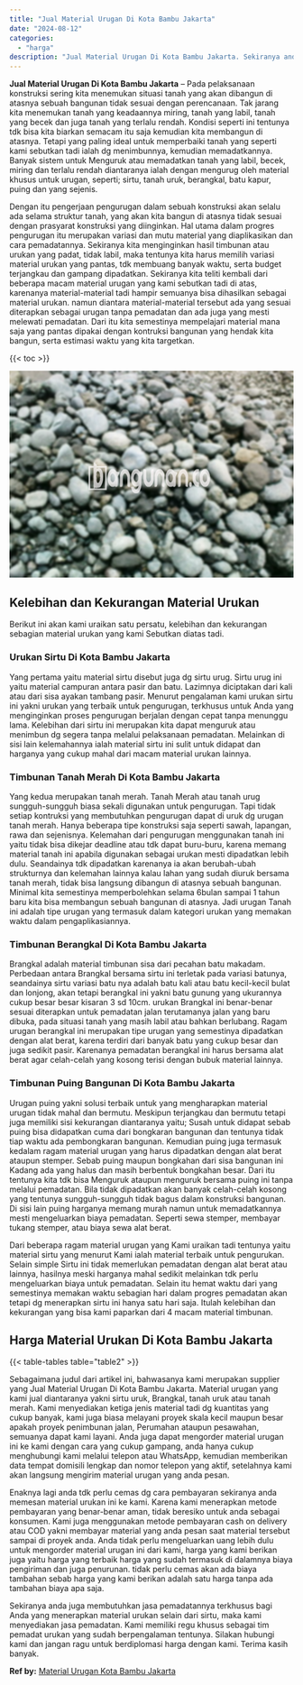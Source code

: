 ```yaml
---
title: "Jual Material Urugan Di Kota Bambu Jakarta"
date: "2024-08-12"
categories: 
  - "harga"
description: "Jual Material Urugan Di Kota Bambu Jakarta. Sekiranya anda juga membutuhkan jasa pemadatannya terkhusus bagi Anda yang menerapkan material urukan selain dari..."
---
```


**Jual Material Urugan Di Kota Bambu Jakarta** – Pada pelaksanaan konstruksi sering kita menemukan situasi tanah yang akan dibangun di atasnya sebuah bangunan tidak sesuai dengan perencanaan. Tak jarang kita menemukan tanah yang keadaannya miring, tanah yang labil, tanah yang becek dan juga tanah yang terlalu rendah. Kondisi seperti ini tentunya tdk bisa kita biarkan semacam itu saja kemudian kita membangun di atasnya. Tetapi yang paling ideal untuk memperbaiki tanah yang seperti kami sebutkan tadi ialah dg menimbunnya, kemudian memadatkannya. Banyak sistem untuk Menguruk atau memadatkan tanah yang labil, becek, miring dan terlalu rendah diantaranya ialah dengan mengurug oleh material khusus untuk urugan, seperti; sirtu, tanah uruk, berangkal, batu kapur, puing dan yang sejenis.

Dengan itu pengerjaan pengurugan dalam sebuah konstruksi akan selalu ada selama struktur tanah, yang akan kita bangun di atasnya tidak sesuai dengan prasyarat konstruksi yang diinginkan. Hal utama dalam progres pengurugan itu merupakan variasi dan mutu material yang diaplikasikan dan cara pemadatannya. Sekiranya kita menginginkan hasil timbunan atau urukan yang padat, tidak labil, maka tentunya kita harus memilih variasi material urukan yang pantas, tdk membuang banyak waktu, serta budget terjangkau dan gampang dipadatkan. Sekiranya kita teliti kembali dari beberapa macam material urugan yang kami sebutkan tadi di atas, karenanya material-material tadi hampir semuanya bisa dihasilkan sebagai material urukan. namun diantara material-material tersebut ada yang sesuai diterapkan sebagai urugan tanpa pemadatan dan ada juga yang mesti melewati pemadatan. Dari itu kita semestinya mempelajari material mana saja yang pantas dipakai dengan kontruksi bangunan yang hendak kita bangun, serta estimasi waktu yang kita targetkan.

{{< toc >}}

![Jual Material Urugan Di Kota Bambu Jakarta](/images/jual-urugan-43.png)

## Kelebihan dan Kekurangan Material Urukan

Berikut ini akan kami uraikan satu persatu, kelebihan dan kekurangan sebagian material urukan yang kami Sebutkan diatas tadi.

### Urukan Sirtu Di Kota Bambu Jakarta

Yang pertama yaitu material sirtu disebut juga dg sirtu urug. Sirtu urug ini yaitu material campuran antara pasir dan batu. Lazimnya diciptakan dari kali atau dari sisa ayakan tambang pasir. Menurut pengalaman kami urukan sirtu ini yakni urukan yang terbaik untuk pengurugan, terkhusus untuk Anda yang menginginkan proses pengurugan berjalan dengan cepat tanpa menunggu lama. Kelebihan dari sirtu ini merupakan kita dapat menguruk atau menimbun dg segera tanpa melalui pelaksanaan pemadatan. Melainkan di sisi lain kelemahannya ialah material sirtu ini sulit untuk didapat dan harganya yang cukup mahal dari macam material urukan lainnya.

### Timbunan Tanah Merah Di Kota Bambu Jakarta

Yang kedua merupakan tanah merah. Tanah Merah atau tanah urug sungguh-sungguh biasa sekali digunakan untuk pengurugan. Tapi tidak setiap kontruksi yang membutuhkan pengurugan dapat di uruk dg urugan tanah merah. Hanya beberapa tipe konstruksi saja seperti sawah, lapangan, rawa dan sejenisnya. Kelemahan dari pengurugan menggunakan tanah ini yaitu tidak bisa dikejar deadline atau tdk dapat buru-buru, karena memang material tanah ini apabila digunakan sebagai urukan mesti dipadatkan lebih dulu. Seandainya tdk dipadatkan karenanya ia akan berubah-ubah strukturnya dan kelemahan lainnya kalau lahan yang sudah diuruk bersama tanah merah, tidak bisa langsung dibangun di atasnya sebuah bangunan. Minimal kita semestinya memperbolehkan selama 6bulan sampai 1 tahun baru kita bisa membangun sebuah bangunan di atasnya. Jadi urugan Tanah ini adalah tipe urugan yang termasuk dalam kategori urukan yang memakan waktu dalam pengaplikasiannya.

### Timbunan Berangkal Di Kota Bambu Jakarta

Brangkal adalah material timbunan sisa dari pecahan batu makadam. Perbedaan antara Brangkal bersama sirtu ini terletak pada variasi batunya, seandainya sirtu variasi batu nya adalah batu kali atau batu kecil-kecil bulat dan lonjong, akan tetapi berangkal ini yakni batu gunung yang ukurannya cukup besar besar kisaran 3 sd 10cm. urukan Brangkal ini benar-benar sesuai diterapkan untuk pemadatan jalan terutamanya jalan yang baru dibuka, pada situasi tanah yang masih labil atau bahkan berlubang. Ragam urugan berangkal ini merupakan tipe urugan yang semestinya dipadatkan dengan alat berat, karena terdiri dari banyak batu yang cukup besar dan juga sedikit pasir. Karenanya pemadatan berangkal ini harus bersama alat berat agar celah-celah yang kosong terisi dengan bubuk material lainnya.

### Timbunan Puing Bangunan Di Kota Bambu Jakarta

Urugan puing yakni solusi terbaik untuk yang mengharapkan material urugan tidak mahal dan bermutu. Meskipun terjangkau dan bermutu tetapi juga memiliki sisi kekurangan diantaranya yaitu; Susah untuk didapat sebab puing bisa didapatkan cuma dari bongkaran bangunan dan tentunya tidak tiap waktu ada pembongkaran bangunan. Kemudian puing juga termasuk kedalam ragam material urugan yang harus dipadatkan dengan alat berat ataupun stemper. Sebab puing maupun bongkahan dari sisa bangunan ini Kadang ada yang halus dan masih berbentuk bongkahan besar. Dari itu tentunya kita tdk bisa Menguruk ataupun menguruk bersama puing ini tanpa melalui pemadatan. Bila tidak dipadatkan akan banyak celah-celah kosong yang tentunya sungguh-sungguh tidak bagus dalam konstruksi bangunan. Di sisi lain puing harganya memang murah namun untuk memadatkannya mesti mengeluarkan biaya pemadatan. Seperti sewa stemper, membayar tukang stemper, atau biaya sewa alat berat.

Dari beberapa ragam material urugan yang Kami uraikan tadi tentunya yaitu material sirtu yang menurut Kami ialah material terbaik untuk pengurukan. Selain simple Sirtu ini tidak memerlukan pemadatan dengan alat berat atau lainnya, hasilnya meski harganya mahal sedikit melainkan tdk perlu mengeluarkan biaya untuk pemadatan. Selain itu hemat waktu dari yang semestinya memakan waktu sebagian hari dalam progres pemadatan akan tetapi dg menerapkan sirtu ini hanya satu hari saja. Itulah kelebihan dan kekurangan yang bisa kami paparkan dari 4 macam material timbunan.

## Harga Material Urukan Di Kota Bambu Jakarta

{{< table-tables table="table2" >}}

Sebagaimana judul dari artikel ini, bahwasanya kami merupakan supplier yang Jual Material Urugan Di Kota Bambu Jakarta. Material urugan yang kami jual diantaranya yakni sirtu uruk, Brangkal, tanah uruk atau tanah merah. Kami menyediakan ketiga jenis material tadi dg kuantitas yang cukup banyak, kami juga biasa melayani proyek skala kecil maupun besar apakah proyek penimbunan jalan, Perumahan ataupun pesawahan, semuanya dapat kami layani. Anda juga dapat mengorder material urugan ini ke kami dengan cara yang cukup gampang, anda hanya cukup menghubungi kami melalui telepon atau WhatsApp, kemudian memberikan data tempat domisili lengkap dan nomor telepon yang aktif, setelahnya kami akan langsung mengirim material urugan yang anda pesan.

Enaknya lagi anda tdk perlu cemas dg cara pembayaran sekiranya anda memesan material urukan ini ke kami. Karena kami menerapkan metode pembayaran yang benar-benar aman, tidak beresiko untuk anda sebagai konsumen. Kami juga menggunakan metode pembayaran cash on delivery atau COD yakni membayar material yang anda pesan saat material tersebut sampai di proyek anda. Anda tidak perlu mengeluarkan uang lebih dulu untuk mengorder material urugan ini dari kami, harga yang kami berikan juga yaitu harga yang terbaik harga yang sudah termasuk di dalamnya biaya pengiriman dan juga penurunan. tidak perlu cemas akan ada biaya tambahan sebab harga yang kami berikan adalah satu harga tanpa ada tambahan biaya apa saja.

Sekiranya anda juga membutuhkan jasa pemadatannya terkhusus bagi Anda yang menerapkan material urukan selain dari sirtu, maka kami menyediakan jasa pemadatan. Kami memiliki regu khusus sebagai tim pemadat urukan yang sudah berpengalaman tentunya. Silakan hubungi kami dan jangan ragu untuk berdiplomasi harga dengan kami. Terima kasih banyak.

**Ref by:** [Material Urugan Kota Bambu Jakarta](https://id.wikipedia.org/wiki/Material)

